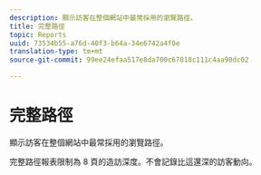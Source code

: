 ```yaml
---
description: 顯示訪客在整個網站中最常採用的瀏覽路徑。
title: 完整路徑
topic: Reports
uuid: 73534b55-a76d-40f3-b64a-34e6742a4f0e
translation-type: tm+mt
source-git-commit: 99ee24efaa517e8da700c67818c111c4aa90dc02

---
```



# 完整路徑

顯示訪客在整個網站中最常採用的瀏覽路徑。

完整路徑報表限制為 8 頁的造訪深度。不會記錄比這還深的訪客動向。
